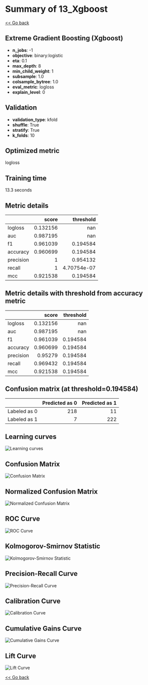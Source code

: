 # Summary of 13_Xgboost

[<< Go back](../README.md)


## Extreme Gradient Boosting (Xgboost)
- **n_jobs**: -1
- **objective**: binary:logistic
- **eta**: 0.1
- **max_depth**: 8
- **min_child_weight**: 1
- **subsample**: 1.0
- **colsample_bytree**: 1.0
- **eval_metric**: logloss
- **explain_level**: 0

## Validation
 - **validation_type**: kfold
 - **shuffle**: True
 - **stratify**: True
 - **k_folds**: 10

## Optimized metric
logloss

## Training time

13.3 seconds

## Metric details
|           |    score |     threshold |
|:----------|---------:|--------------:|
| logloss   | 0.132156 | nan           |
| auc       | 0.987195 | nan           |
| f1        | 0.961039 |   0.194584    |
| accuracy  | 0.960699 |   0.194584    |
| precision | 1        |   0.954132    |
| recall    | 1        |   4.70754e-07 |
| mcc       | 0.921538 |   0.194584    |


## Metric details with threshold from accuracy metric
|           |    score |   threshold |
|:----------|---------:|------------:|
| logloss   | 0.132156 |  nan        |
| auc       | 0.987195 |  nan        |
| f1        | 0.961039 |    0.194584 |
| accuracy  | 0.960699 |    0.194584 |
| precision | 0.95279  |    0.194584 |
| recall    | 0.969432 |    0.194584 |
| mcc       | 0.921538 |    0.194584 |


## Confusion matrix (at threshold=0.194584)
|              |   Predicted as 0 |   Predicted as 1 |
|:-------------|-----------------:|-----------------:|
| Labeled as 0 |              218 |               11 |
| Labeled as 1 |                7 |              222 |

## Learning curves
![Learning curves](learning_curves.png)
## Confusion Matrix

![Confusion Matrix](confusion_matrix.png)


## Normalized Confusion Matrix

![Normalized Confusion Matrix](confusion_matrix_normalized.png)


## ROC Curve

![ROC Curve](roc_curve.png)


## Kolmogorov-Smirnov Statistic

![Kolmogorov-Smirnov Statistic](ks_statistic.png)


## Precision-Recall Curve

![Precision-Recall Curve](precision_recall_curve.png)


## Calibration Curve

![Calibration Curve](calibration_curve_curve.png)


## Cumulative Gains Curve

![Cumulative Gains Curve](cumulative_gains_curve.png)


## Lift Curve

![Lift Curve](lift_curve.png)



[<< Go back](../README.md)
